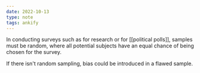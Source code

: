 ```yaml
---
date: 2022-10-13
type: note
tags: ankify
---
```


In conducting surveys such as for research or for [[political polls]], samples must be random, where all potential subjects have an equal chance of being chosen for the survey.

If there isn't random sampling, bias could be introduced in a flawed sample.
